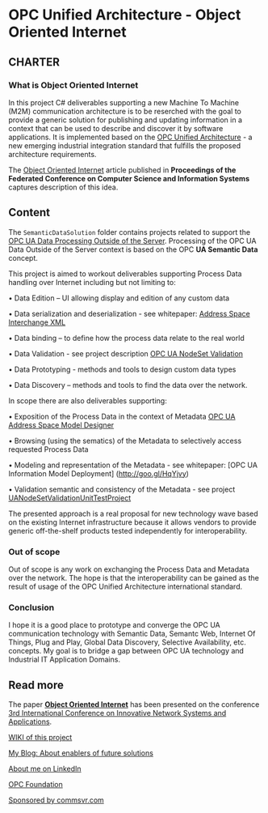 # OPC Unified Architecture - Object Oriented Internet
## CHARTER
### What is Object Oriented Internet

In this project C# deliverables supporting a new Machine To Machine (M2M) communication architecture is to be reserched with the goal to provide a generic solution for publishing and updating information in a context that can be used to describe and discover it by software applications. It is implemented based on the [OPC Unified Architecture](http://goo.gl/y4EHUn) - a new emerging industrial integration standard that fulfills the proposed architecture requirements.

The [Object Oriented Internet](https://fedcsis.org/proceedings/2015/pliks/160.pdf) article published in **Proceedings of the Federated Conference on
Computer Science and Information Systems** captures description of this idea.

## Content

The `SemanticDataSolution` folder contains projects related to support the [OPC UA Data Processing Outside of the Server](https://github.com/mpostol/OPC-UA-OOI/tree/master/SemanticDataSolution#opc-ua-data-processing-outside-the-server). Processing of the OPC UA Data Outside of the Server context is based on the OPC **UA Semantic Data** concept.

This project is aimed to workout deliverables supporting Process Data handling over Internet including but not limiting to:

•	Data Edition – UI allowing display and edition of any custom data

•	Data serialization and deserialization - see whitepaper: [Address Space Interchange XML](http://goo.gl/LE64MA)

•	Data binding – to define how the process data relate to the real world

•	Data Validation - see project description [OPC UA NodeSet Validation](../SemanticDataSolution/UANodeSetValidation)

•	Data Prototyping  - methods and tools to design custom data types

•	Data Discovery – methods and tools to find the data over the network.

In scope there are also deliverables supporting:

•	Exposition of the Process Data in the context of Metadata [OPC UA Address Space Model Designer](http://www.commsvr.com/Products/OPCUA/UAModelDesigner.aspx)

•	Browsing (using the sematics) of the Metadata to selectively access requested Process Data

•	Modeling and representation of the Metadata - see whitepaper: [OPC UA Information Model Deployment] (http://goo.gl/HqYjvy)

•	Validation semantic and consistency of the Metadata - see project [UANodeSetValidationUnitTestProject](https://github.com/mpostol/OPC-UA-OOI/tree/master/SemanticDataSolution/USNodeSetValidationUnitTestProject)

The presented approach is a real proposal for new technology wave based on the existing Internet infrastructure because it allows vendors to provide generic off-the-shelf products tested independently for interoperability.

### Out of scope

Out of scope is any work on exchanging the Process Data and Metadata over the network. The hope is that the interoperability can be gained as the result of usage of the OPC Unified Architecture international standard.

### Conclusion

I hope it is a good place to prototype and converge the OPC UA communication technology with Semantic Data, Semantc Web, Internet Of Things, Plug and Play, Global Data Discovery, Selective Availability, etc. concepts. My goal is to bridge a gap between OPC UA technology and Industrial IT Application Domains.

## Read more

The paper [**Object Oriented Internet**](https://fedcsis.org/proceedings/2015/pliks/160.pdf) has been presented on the conference [3rd International Conference on Innovative Network Systems and Applications](https://fedcsis.org/2015/inetsapp).

[WIKI of this project](https://github.com/mpostol/OPC-UA-OOI/wiki)

[My Blog: About enablers of future solutions](http://wwww.mpostol.wordpress.com/)

[About me on LinkedIn](https://pl.linkedin.com/in/mpostol)

[OPC Foundation](https://opcfoundation.org/)

[Sponsored by commsvr.com](http://www.commsvr.com/)
